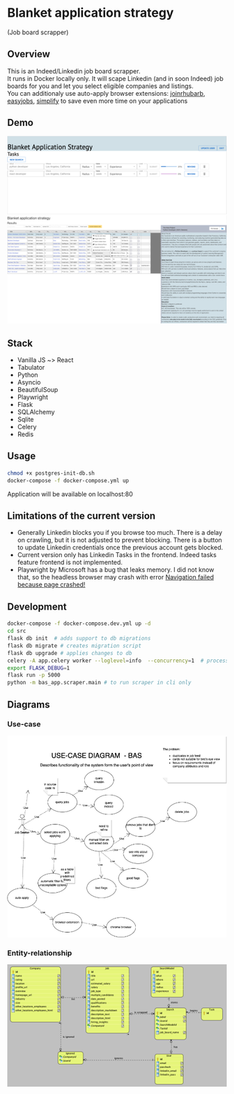 # Blanket application strategy

(Job board scrapper)

## Overview

This is an Indeed/Linkedin job board scrapper.  
It runs in Docker locally only.
It will scape Linkedin (and in soon Indeed) job boards for you and let you select eligible companies and listings.  
You can additionaly use auto-apply browser extensions:
[joinrhubarb](www.joinrhubarb.com),
[easyjobs](www.easyjobs.so),
[simplify](www.simplify.jobs)
to save even more time on your applications


## Demo

![Current version demo search](Screenshot%202022-08-26%20at%2012.12.04%20PM.png)
![Current version demo results](Screenshot%202022-08-26%20at%2012.16.28%20PM.png)

## Stack

- Vanilla JS ~> React
- Tabulator
- Python
- Asyncio
- BeautifulSoup
- Playwright
- Flask
- SQLAlchemy
- Sqlite
- Celery
- Redis

## Usage

```bash
chmod +x postgres-init-db.sh
docker-compose -f docker-compose.yml up
```
Application will be available on localhost:80  


## Limitations of the current version
- Generally Linkedin blocks you if you browse too much. There is a delay on crawling, but it is not adjusted to prevent blocking. There is a button to update Linkedin credentials once the previous account gets blocked.
- Current version only has Linkedin Tasks in the frontend.  Indeed tasks feature frontend is not implemented.  
- Playwright by Microsoft has a bug that leaks memory. I did not know that, so the headless browser may crash with error [Navigation failed because page crashed!](https://github.com/microsoft/playwright/issues/6319)

## Development
```bash
docker-compose -f docker-compose.dev.yml up -d
cd src  
flask db init  # adds support to db migrations  
flask db migrate # creates migration script  
flask db upgrade # applies changes to db  
celery -A app.celery worker --loglevel=info  --concurrency=1  # process 1 concurrent task in a queue
export FLASK_DEBUG=1
flask run -p 5000
python -m bas_app.scraper.main # to run scraper in cli only  
``` 



## Diagrams
### Use-case
![Use case diagram](diagrams/Diagram-USE-CASE.png)
### Entity-relationship
![ER diagram](Screenshot%202022-08-21%20at%206.48.44%20PM.png)


